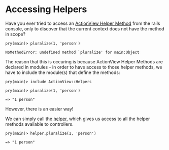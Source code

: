 # Accessing Helpers

Have you ever tried to access an  [ActionView Helper
Method](https://api.rubyonrails.org/v6.0.0/classes/ActionView/Helpers.html) from
the rails console, only to discover that the current context does not have the
method in scope?

```
pry(main)> pluralize(1, 'person')

NoMethodError: undefined method `pluralize' for main:Object
```

The reason that this is occuring is because ActionView Helper Methods are
declared in modules - in order to have access to those helper methods, we have
to include the module(s) that define the methods:

```
pry(main)> include ActionView::Helpers

pry(main)> pluralize(1, 'person')

=> "1 person"
```

However, there is an easier way!

We can simply call the
[helper](https://api.rubyonrails.org/classes/Rails/ConsoleMethods.html#method-i-helper),
which gives us access to all the helper methods available to controllers.

```
pry(main)> helper.pluralize(1, 'person')

=> "1 person"

```
